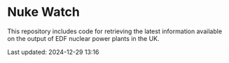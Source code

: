 # Nuke Watch

This repository includes code for retrieving the latest information available on the output of EDF nuclear power plants in the UK.

Last updated: 2024-12-29 13:16